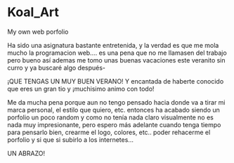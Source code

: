 # Koal_Art
My own web porfolio

Ha sido una asignatura bastante entretenida, y la verdad es que me mola mucho la programacion web.... es una pena que no me llamasen del trabajo pero bueno así ademas me tomo unas buenas vacaciones este veranito sin curro y ya buscaré algo después-


¡QUE TENGAS UN MUY BUEN VERANO! Y encantada de haberte conocido que eres un gran tio y ¡muchisimo animo con todo!


Me da mucha pena porque aun no tengo pensado hacia donde va a tirar mi marca personal, el estilo que quiero, etc. entonces ha acabado siendo un porfolio un poco random y como no tenía nada claro visualmente no es nada muy impresionante, pero espero más adelante cuando tenga tiempo para pensarlo bien, crearme el logo, colores, etc.. poder rehacerme el porfolio y si que si subirlo a los internetes...

UN ABRAZO!
